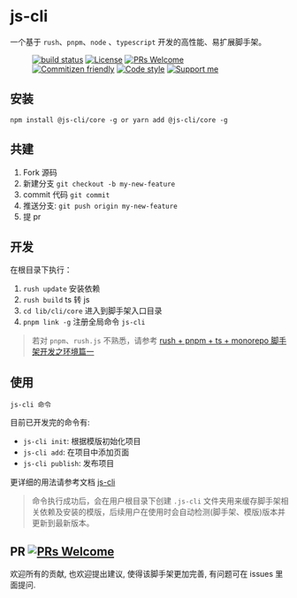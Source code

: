 # js-cli

一个基于 `rush`、`pnpm`、`node` 、`typescript` 开发的高性能、易扩展脚手架。

<figure>
    <a href="https://github.com/vuese/vuese/actions"><img src="https://github.com/vuese/vuese/workflows/Node%20CI/badge.svg" alt="build status"/></a>
  <a href="https://github.com/vue-contrib/vuese/blob/monorepo/LICENSE"><img src="https://img.shields.io/github/license/vuese/vuese.svg" alt="License"/></a>
  <a href="https://github.com/vue-contrib/vuese/pull/new"><img src="https://img.shields.io/badge/PRs%20-welcome-brightgreen.svg" alt="PRs Welcome" /></a>
  <a href="http://commitizen.github.io/cz-cli/"><img src="https://img.shields.io/badge/commitizen-friendly-brightgreen.svg" alt="Commitizen friendly"/></a>
  <a href="https://github.com/prettier/prettier"><img src="https://img.shields.io/badge/code_style-prettier-ff69b4.svg" alt="Code style"/></a>
  <a href="https://www.patreon.com/HcySunYang"><img src="https://badgen.net/badge/support%20me/donate/ff00ff" alt="Support me"/></a>
</figure>

## 安装

```shell
npm install @js-cli/core -g or yarn add @js-cli/core -g
```
## 共建

1. Fork 源码
2. 新建分支 `git checkout -b my-new-feature`
3. commit 代码 `git commit`
4. 推送分支: `git push origin my-new-feature`
5. 提 pr

## 开发
在根目录下执行：
1. `rush update` 安装依赖
2. `rush build` ts 转 js
3. `cd lib/cli/core` 进入到脚手架入口目录
4. `pnpm link -g` 注册全局命令 `js-cli`

> 若对 `pnpm`、`rush.js` 不熟悉，请参考 [rush + pnpm + ts + monorepo 脚手架开发之环境篇一](https://juejin.cn/post/7034111809728544799)

## 使用
```
js-cli 命令
```
目前已开发完的命令有:
- `js-cli init`: 根据模版初始化项目
- `js-cli add`: 在项目中添加页面
- `js-cli publish`: 发布项目

更详细的用法请参考文档 [js-cli](https://gongjs.github.io/js-cli/)
> 命令执行成功后，会在用户根目录下创建 `.js-cli` 文件夹用来缓存脚手架相关依赖及安装的模版，后续用户在使用时会自动检测(脚手架、模版)版本并更新到最新版本。

## PR [![PRs Welcome](https://img.shields.io/badge/PRs-welcome-brightgreen.svg?style=flat-square)](http://makeapullrequest.com)

欢迎所有的贡献, 也欢迎提出建议, 使得该脚手架更加完善, 有问题可在 issues 里面提问.
